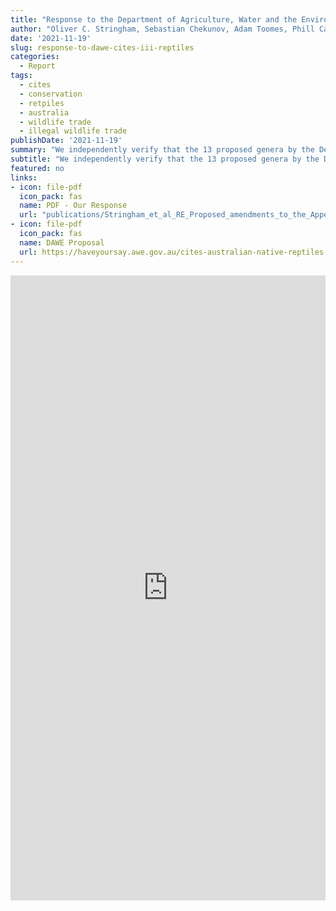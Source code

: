 ```yaml
---
title: "Response to the Department of Agriculture, Water and the Environment's 'Proposed amendments to the Appendices of CITES for Australian Native Reptiles'"
author: "Oliver C. Stringham, Sebastian Chekunov, Adam Toomes, Phill Cassey, Sarah Heinrich"
date: '2021-11-19'
slug: response-to-dawe-cites-iii-reptiles
categories:
  - Report
tags:
  - cites
  - conservation
  - retpiles
  - australia
  - wildlife trade
  - illegal wildlife trade
publishDate: '2021-11-19'
summary: "We independently verify that the 13 proposed genera by the Department should be listed to Appendix III of CITES. Further, we recommend the Department consider an additional 21 genera, that face identical threats to the proposed genera, for Appendix III."
subtitle: "We independently verify that the 13 proposed genera by the Department should be listed to Appendix III of CITES. Further, we recommend the Department consider an additional 21 genera, that face identical threats to the proposed genera, for Appendix III."
featured: no
links:
- icon: file-pdf
  icon_pack: fas
  name: PDF - Our Response
  url: "publications/Stringham_et_al_RE_Proposed_amendments_to_the_Appendices_of_CITES_for_Australian_Native_Reptiles.pdf"
- icon: file-pdf
  icon_pack: fas
  name: DAWE Proposal
  url: https://haveyoursay.awe.gov.au/cites-australian-native-reptiles
---
```


<script>
    function resizeIframe(obj) {
      obj.style.height =  1.05*obj.contentWindow.document.body.scrollHeight + 'px';
    }
  </script>

<iframe width='100%' height='1000' 
    onload="resizeIframe(this)"
    frameborder="0"
    src="https://drive.google.com/file/d/1_i7t0zwdKY67psxgls8H6cK65dgI33Nr/preview">
</iframe>